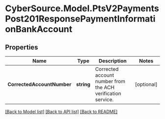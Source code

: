 # CyberSource.Model.PtsV2PaymentsPost201ResponsePaymentInformationBankAccount
## Properties

Name | Type | Description | Notes
------------ | ------------- | ------------- | -------------
**CorrectedAccountNumber** | **string** | Corrected account number from the ACH verification service.  | [optional] 

[[Back to Model list]](../README.md#documentation-for-models) [[Back to API list]](../README.md#documentation-for-api-endpoints) [[Back to README]](../README.md)

